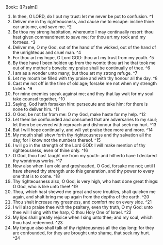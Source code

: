  Book:: [[Psalm]]
 1. In thee, O LORD, do I put my trust: let me never be put to confusion. ^1
 2. Deliver me in thy righteousness, and cause me to escape: incline thine ear unto me, and save me. ^2
 3. Be thou my strong habitation, whereunto I may continually resort: thou hast given commandment to save me; for thou art my rock and my fortress. ^3
 4. Deliver me, O my God, out of the hand of the wicked, out of the hand of the unrighteous and cruel man. ^4
 5. For thou art my hope, O Lord GOD: thou art my trust from my youth. ^5
 6. By thee have I been holden up from the womb: thou art he that took me out of my mother's bowels: my praise shall be continually of thee. ^6
 7. I am as a wonder unto many; but thou art my strong refuge. ^7
 8. Let my mouth be filled with thy praise and with thy honour all the day. ^8
 9. Cast me not off in the time of old age; forsake me not when my strength faileth. ^9
 10. For mine enemies speak against me; and they that lay wait for my soul take counsel together, ^10
 11. Saying, God hath forsaken him: persecute and take him; for there is none to deliver him. ^11
 12. O God, be not far from me: O my God, make haste for my help. ^12
 13. Let them be confounded and consumed that are adversaries to my soul; let them be covered with reproach and dishonour that seek my hurt. ^13
 14. But I will hope continually, and will yet praise thee more and more. ^14
 15. My mouth shall shew forth thy righteousness and thy salvation all the day; for I know not the numbers thereof. ^15
 16. I will go in the strength of the Lord GOD: I will make mention of thy righteousness, even of thine only. ^16
 17. O God, thou hast taught me from my youth: and hitherto have I declared thy wondrous works. ^17
 18. Now also when I am old and greyheaded, O God, forsake me not; until I have shewed thy strength unto this generation, and thy power to every one that is to come. ^18
 19. Thy righteousness also, O God, is very high, who hast done great things: O God, who is like unto thee! ^19
 20. Thou, which hast shewed me great and sore troubles, shalt quicken me again, and shalt bring me up again from the depths of the earth. ^20
 21. Thou shalt increase my greatness, and comfort me on every side. ^21
 22. I will also praise thee with the psaltery, even thy truth, O my God: unto thee will I sing with the harp, O thou Holy One of Israel. ^22
 23. My lips shall greatly rejoice when I sing unto thee; and my soul, which thou hast redeemed. ^23
 24. My tongue also shall talk of thy righteousness all the day long: for they are confounded, for they are brought unto shame, that seek my hurt. ^24
